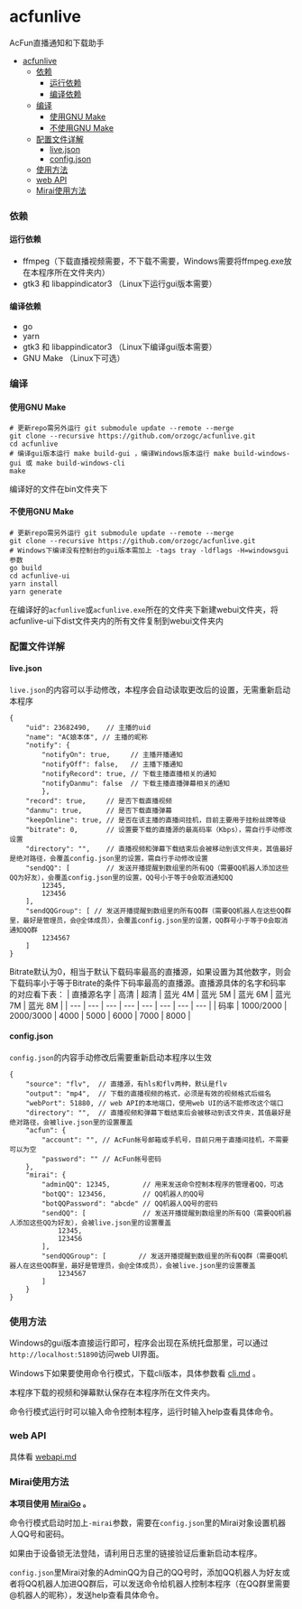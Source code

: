 # acfunlive
AcFun直播通知和下载助手

* [acfunlive](#acfunlive)
    * [依赖](#依赖)
      * [运行依赖](#运行依赖)
      * [编译依赖](#编译依赖)
    * [编译](#编译)
      * [使用GNU Make](#使用gnu-make)
      * [不使用GNU Make](#不使用gnu-make)
    * [配置文件详解](#配置文件详解)
      * [live\.json](#livejson)
      * [config\.json](#configjson)
    * [使用方法](#使用方法)
    * [web API](#web-api)
    * [Mirai使用方法](#mirai使用方法)

### 依赖
#### 运行依赖
* ffmpeg（下载直播视频需要，不下载不需要，Windows需要将ffmpeg.exe放在本程序所在文件夹内）
* gtk3 和 libappindicator3 （Linux下运行gui版本需要）

#### 编译依赖
* go
* yarn
* gtk3 和 libappindicator3 （Linux下编译gui版本需要）
* GNU Make （Linux下可选）

### 编译
#### 使用GNU Make
```
# 更新repo需另外运行 git submodule update --remote --merge
git clone --recursive https://github.com/orzogc/acfunlive.git
cd acfunlive
# 编译gui版本运行 make build-gui ，编译Windows版本运行 make build-windows-gui 或 make build-windows-cli
make
```
编译好的文件在bin文件夹下

#### 不使用GNU Make
```
# 更新repo需另外运行 git submodule update --remote --merge
git clone --recursive https://github.com/orzogc/acfunlive.git
# Windows下编译没有控制台的gui版本需加上 -tags tray -ldflags -H=windowsgui 参数
go build
cd acfunlive-ui
yarn install
yarn generate
```
在编译好的`acfunlive`或`acfunlive.exe`所在的文件夹下新建webui文件夹，将acfunlive-ui下dist文件夹内的所有文件复制到webui文件夹内

### 配置文件详解
#### live.json
`live.json`的内容可以手动修改，本程序会自动读取更改后的设置，无需重新启动本程序
```
{
    "uid": 23682490,    // 主播的uid
    "name": "AC娘本体", // 主播的昵称
    "notify": {
        "notifyOn": true,     // 主播开播通知
        "notifyOff": false,   // 主播下播通知
        "notifyRecord": true, // 下载主播直播相关的通知
        "notifyDanmu": false  // 下载主播直播弹幕相关的通知
        },
    "record": true,     // 是否下载直播视频
    "danmu": true,      // 是否下载直播弹幕
    "keepOnline": true, // 是否在该主播的直播间挂机，目前主要用于挂粉丝牌等级
    "bitrate": 0,       // 设置要下载的直播源的最高码率（Kbps），需自行手动修改设置
    "directory": "",    // 直播视频和弹幕下载结束后会被移动到该文件夹，其值最好是绝对路径，会覆盖config.json里的设置，需自行手动修改设置
    "sendQQ": [         // 发送开播提醒到数组里的所有QQ（需要QQ机器人添加这些QQ为好友），会覆盖config.json里的设置，QQ号小于等于0会取消通知QQ
        12345,
        123456
    ],
    "sendQQGroup": [ // 发送开播提醒到数组里的所有QQ群（需要QQ机器人在这些QQ群里，最好是管理员，会@全体成员），会覆盖config.json里的设置，QQ群号小于等于0会取消通知QQ群
        1234567
    ]
}
```
Bitrate默认为0，相当于默认下载码率最高的直播源，如果设置为其他数字，则会下载码率小于等于Bitrate的条件下码率最高的直播源。直播源具体的名字和码率的对应看下表：
| 直播源名字 | 高清 | 超清 | 蓝光 4M | 蓝光 5M | 蓝光 6M | 蓝光 7M | 蓝光 8M |
| --- | --- | --- | --- | --- | --- | --- | --- |
| 码率 | 1000/2000 | 2000/3000 | 4000 | 5000 | 6000 | 7000 | 8000 |

#### config.json
`config.json`的内容手动修改后需要重新启动本程序以生效
```
{
    "source": "flv",  // 直播源，有hls和flv两种，默认是flv
    "output": "mp4",  // 下载的直播视频的格式，必须是有效的视频格式后缀名
    "webPort": 51880, // web API的本地端口，使用web UI的话不能修改这个端口
    "directory": "",  // 直播视频和弹幕下载结束后会被移动到该文件夹，其值最好是绝对路径，会被live.json里的设置覆盖
    "acfun": {
        "account": "", // AcFun帐号邮箱或手机号，目前只用于直播间挂机，不需要可以为空
        "password": "" // AcFun帐号密码
    },
    "mirai": {
        "adminQQ": 12345,        // 用来发送命令控制本程序的管理者QQ，可选
        "botQQ": 123456,         // QQ机器人的QQ号
        "botQQPassword": "abcde" // QQ机器人QQ号的密码
        "sendQQ": [              // 发送开播提醒到数组里的所有QQ（需要QQ机器人添加这些QQ为好友），会被live.json里的设置覆盖
            12345,
            123456
        ],
        "sendQQGroup": [        // 发送开播提醒到数组里的所有QQ群（需要QQ机器人在这些QQ群里，最好是管理员，会@全体成员），会被live.json里的设置覆盖
            1234567
        ]
    }
}
```

### 使用方法
Windows的gui版本直接运行即可，程序会出现在系统托盘那里，可以通过`http://localhost:51890`访问web UI界面。

Windows下如果要使用命令行模式，下载cli版本，具体参数看 [cli.md](https://github.com/orzogc/acfunlive/blob/master/doc/cli.md) 。

本程序下载的视频和弹幕默认保存在本程序所在文件夹内。

命令行模式运行时可以输入命令控制本程序，运行时输入help查看具体命令。

### web API
具体看 [webapi.md](https://github.com/orzogc/acfunlive/blob/master/doc/webapi.md)

### Mirai使用方法
**本项目使用 [MiraiGo](https://github.com/Mrs4s/MiraiGo) 。**

命令行模式启动时加上`-mirai`参数，需要在`config.json`里的Mirai对象设置机器人QQ号和密码。

如果由于设备锁无法登陆，请利用日志里的链接验证后重新启动本程序。

`config.json`里Mirai对象的AdminQQ为自己的QQ号时，添加QQ机器人为好友或者将QQ机器人加进QQ群后，可以发送命令给机器人控制本程序（在QQ群里需要@机器人的昵称），发送help查看具体命令。
